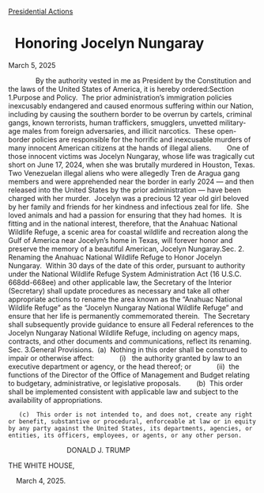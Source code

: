 [Presidential Actions](https://www.whitehouse.gov/presidential-actions/)

# 					  Honoring Jocelyn Nungaray 				

March 5, 2025

               By the authority vested in me as President by the Constitution and the laws of the United States of America, it is hereby ordered:Section 1.Purpose and Policy.  The prior administration’s immigration policies inexcusably endangered and caused enormous suffering within our Nation, including by causing the southern border to be overrun by cartels, criminal gangs, known terrorists, human traffickers, smugglers, unvetted military-age males from foreign adversaries, and illicit narcotics.  These open-border policies are responsible for the horrific and inexcusable murders of many innocent American citizens at the hands of illegal aliens.        One of those innocent victims was Jocelyn Nungaray, whose life was tragically cut short on June 17, 2024, when she was brutally murdered in Houston, Texas.  Two Venezuelan illegal aliens who were allegedly Tren de Aragua gang members and were apprehended near the border in early 2024 — and then released into the United States by the prior administration — have been charged with her murder.  Jocelyn was a precious 12 year old girl beloved by her family and friends for her kindness and infectious zeal for life.  She loved animals and had a passion for ensuring that they had homes.  It is fitting and in the national interest, therefore, that the Anahuac National Wildlife Refuge, a scenic area for coastal wildlife and recreation along the Gulf of America near Jocelyn’s home in Texas, will forever honor and preserve the memory of a beautiful American, Jocelyn Nungaray.Sec. 2.  Renaming the Anahuac National Wildlife Refuge to Honor Jocelyn Nungaray.  Within 30 days of the date of this order, pursuant to authority under the National Wildlife Refuge System Administration Act (16 U.S.C. 668dd-668ee) and other applicable law, the Secretary of the Interior (Secretary) shall update procedures as necessary and take all other appropriate actions to rename the area known as the “Anahuac National Wildlife Refuge” as the “Jocelyn Nungaray National Wildlife Refuge” and ensure that her life is permanently commemorated therein.  The Secretary shall subsequently provide guidance to ensure all Federal references to the Jocelyn Nungaray National Wildlife Refuge, including on agency maps, contracts, and other documents and communications, reflect its renaming. Sec. 3.General Provisions.  (a)  Nothing in this order shall be construed to impair or otherwise affect:             (i)   the authority granted by law to an executive department or agency, or the head thereof; or             (ii)  the functions of the Director of the Office of Management and Budget relating to budgetary, administrative, or legislative proposals.        (b)  This order shall be implemented consistent with applicable law and subject to the availability of appropriations.

       (c)  This order is not intended to, and does not, create any right or benefit, substantive or procedural, enforceable at law or in equity by any party against the United States, its departments, agencies, or entities, its officers, employees, or agents, or any other person.

                              DONALD J. TRUMP

THE WHITE HOUSE,

    March 4, 2025.
